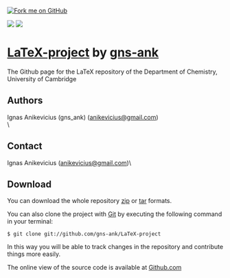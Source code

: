 [![Fork me on
GitHub](http://s3.amazonaws.com/github/ribbons/forkme_right_darkblue_121621.png)](http://github.com/gns-ank/LaTeX-project)

[![](http://github.com/images/modules/download/zip.png)](http://github.com/gns-ank/LaTeX-project/zipball/master)
[![](http://github.com/images/modules/download/tar.png)](http://github.com/gns-ank/LaTeX-project/tarball/master)

[LaTeX-project](http://github.com/gns-ank/LaTeX-project) by [gns-ank](http://github.com/gns-ank)
================================================================================================

The Github page for the LaTeX repository of the Department of Chemistry,
University of Cambridge

Authors
-------

Ignas Anikevicius (gns\_ank) (anikevicius@gmail.com)\
\

Contact
-------

Ignas Anikevicius (anikevicius@gmail.com)\

Download
--------

You can download the whole repository
[zip](http://github.com/gns-ank/LaTeX-project/zipball/master) or
[tar](http://github.com/gns-ank/LaTeX-project/tarball/master) formats.

You can also clone the project with [Git](http://git-scm.com) by
executing the following command in your terminal:

    $ git clone git://github.com/gns-ank/LaTeX-project

In this way you will be able to track changes in the repository and
contribute things more easily.

The online view of the source code is available at
[Github.com](http://github.com/gns-ank/LaTeX-project)

